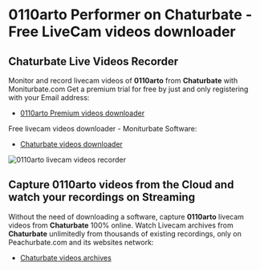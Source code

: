 # 0110arto Performer on Chaturbate - Free LiveCam videos downloader

## Chaturbate Live Videos Recorder

Monitor and record livecam videos of **0110arto** from **Chaturbate** with Moniturbate.com
Get a premium trial for free by just and only registering with your Email address:
* [0110arto Premium videos downloader](https://moniturbate.com/request-demo-licence-key.html)

Free livecam videos downloader - Moniturbate Software:
* [Chaturbate videos downloader](https://moniturbate.com/moniturbate-download-software.html)

![0110arto livecam videos recorder](https://peachurnet.com/templates/moniturbate-software.png)


## Capture 0110arto videos from the Cloud and watch your recordings on Streaming

Without the need of downloading a software, capture **0110arto** livecam videos from **Chaturbate** 100% online.
Watch Livecam archives from **Chaturbate** unlimitedly from thousands of existing recordings, only on Peachurbate.com and its websites network:
* [Chaturbate videos archives](https://peachurnet.com/)
